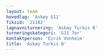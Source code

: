 ```yaml
---
layout: team
hovedlag: 'Askøy G11'
fiksid: '21182'
lagnavniturnering: 'Askøy Turkis B'
turneringskategori: 'G11 7er'
kontaktperson: 'Eirik Vonheim'
title: 'Askøy Turkis B'
---
```

